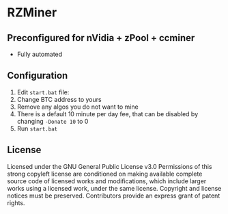 # RZMiner

## Preconfigured for nVidia + zPool + ccminer

- Fully automated

## Configuration

1) Edit `start.bat` file:
2) Change BTC address to yours
3) Remove any algos you do not want to mine
4) There is a default 10 minute per day fee, that can be disabled by changing `-Donate 10` to 0
5) Run `start.bat`

## License

Licensed under the GNU General Public License v3.0
Permissions of this strong copyleft license are conditioned on making available complete source code of licensed works and modifications, which include larger works using a licensed work, under the same license. Copyright and license notices must be preserved. Contributors provide an express grant of patent rights.